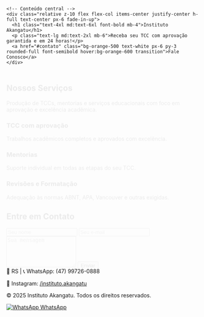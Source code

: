 <!DOCTYPE html>
<html lang="pt-BR">
<head>
  <meta charset="UTF-8" />
  <meta name="viewport" content="width=device-width, initial-scale=1" />
  <title>Instituto Akangatu</title>
  <script src="https://cdn.tailwindcss.com"></script>
  <style>
    @keyframes fadeInUp {
      0% { opacity: 0; transform: translateY(20px); }
      100% { opacity: 1; transform: translateY(0); }
    }
    .fade-in-up {
      animation: fadeInUp 1s ease-out forwards;
    }
  </style>
</head>
<body class="text-white">

  <!-- Seção com Imagem de Fundo -->
  <section class="relative h-screen w-full bg-cover bg-center" style="background-image: url('https://images.unsplash.com/photo-1524995997946-a1c2e315a42f?auto=format&fit=crop&w=1950&q=80');">
    <!-- Overlay escuro -->
    <div class="absolute inset-0 bg-black bg-opacity-60"></div>

    <!-- Conteúdo central -->
    <div class="relative z-10 flex flex-col items-center justify-center h-full text-center px-6 fade-in-up">
      <h1 class="text-4xl md:text-6xl font-bold mb-4">Instituto Akangatu</h1>
      <p class="text-lg md:text-2xl mb-6">Receba seu TCC com aprovação garantida e em 24 horas!</p>
      <a href="#contato" class="bg-orange-500 text-white px-6 py-3 rounded-full font-semibold hover:bg-orange-600 transition">Fale Conosco</a>
    </div>
  </section>

  <!-- Serviços -->
  <section class="bg-gradient-to-b from-purple-300 via-purple-500 to-blue-900 py-16 px-6">
    <div class="max-w-6xl mx-auto text-center fade-in-up">
      <h2 class="text-3xl font-bold mb-6">Nossos Serviços</h2>
      <p class="mb-10 text-white/90 max-w-2xl mx-auto">Produção de TCCs, mentorias e serviços educacionais com foco em aprovação e excelência acadêmica.</p>
      <div class="grid md:grid-cols-3 gap-6">
        <div class="bg-white/10 backdrop-blur p-6 rounded-lg border border-white/20 hover:shadow-md transition">
          <h3 class="text-xl font-semibold text-white mb-2">TCC com aprovação</h3>
          <p>Trabalhos acadêmicos completos e aprovados com excelência.</p>
        </div>
        <div class="bg-white/10 backdrop-blur p-6 rounded-lg border border-white/20 hover:shadow-md transition">
          <h3 class="text-xl font-semibold text-white mb-2">Mentorias</h3>
          <p>Suporte individual em todas as etapas do seu TCC.</p>
        </div>
        <div class="bg-white/10 backdrop-blur p-6 rounded-lg border border-white/20 hover:shadow-md transition">
          <h3 class="text-xl font-semibold text-white mb-2">Revisões e Formatação</h3>
          <p>Adequação às normas ABNT, APA, Vancouver e outras exigidas.</p>
        </div>
      </div>
    </div>
  </section>

  <!-- Contato -->
  <section id="contato" class="bg-white text-gray-900 py-16 px-6">
    <div class="max-w-3xl mx-auto text-center fade-in-up">
      <h2 class="text-3xl font-bold mb-8">Entre em Contato</h2>
      <form action="#" method="POST" class="grid gap-6 text-left">
        <input type="text" name="nome" placeholder="Seu nome" required class="p-4 border border-gray-300 rounded-lg">
        <input type="email" name="email" placeholder="Seu e-mail" required class="p-4 border border-gray-300 rounded-lg">
        <textarea name="mensagem" placeholder="Sua mensagem" rows="5" required class="p-4 border border-gray-300 rounded-lg"></textarea>
        <button type="submit" class="bg-orange-600 text-white font-semibold py-3 rounded-lg hover:bg-orange-700 transition">Enviar</button>
      </form>
    </div>
  </section>

  <!-- Rodapé -->
  <footer class="bg-gray-900 text-white text-center py-6">
    <p>📍 RS | 📞 WhatsApp: (47) 99726-0888</p>
    <p>📸 Instagram: <a href="https://www.instagram.com/instituto.akangatu" target="_blank" class="underline">/instituto.akangatu</a></p>
    <p class="mt-2 text-sm text-white/70">&copy; 2025 Instituto Akangatu. Todos os direitos reservados.</p>
  </footer>

  <!-- Botão WhatsApp Flutuante -->
  <div class="fixed bottom-5 right-5 z-50">
    <a href="https://wa.me/5547997260888" target="_blank"
      class="bg-green-500 text-white px-4 py-3 rounded-full shadow-lg flex items-center gap-2 hover:bg-green-600 transition">
      <img src="https://cdn-icons-png.flaticon.com/512/124/124034.png" alt="WhatsApp" class="w-5 h-5">
      WhatsApp
    </a>
  </div>

</body>
</html>

